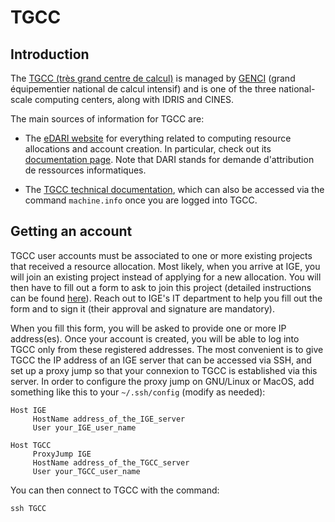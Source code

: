 # TGCC

## Introduction

The [TGCC (très grand centre de calcul)](https://www-hpc.cea.fr/en/TGCC.html) is managed by [GENCI](https://www.genci.fr/en) (grand équipementier national de calcul intensif) and is one of the three national-scale computing centers, along with IDRIS and CINES.

The main sources of information for TGCC are:

 - The [eDARI website](https://www.edari.fr/) for everything related to computing resource allocations and account creation. In particular, check out its [documentation page](https://www.edari.fr/documentation/index.php/Documentation_compl%C3%A8te). Note that DARI stands for demande d'attribution de ressources informatiques.

 - The [TGCC technical documentation](https://www-hpc.cea.fr/tgcc-public/en/html/tgcc-public.html), which can also be accessed via the command `machine.info` once you are logged into TGCC.

## Getting an account

TGCC user accounts must be associated to one or more existing projects that received a resource allocation. Most likely, when you arrive at IGE, you will join an existing project instead of applying for a new allocation. You will then have to fill out a form to ask to join this project (detailed instructions can be found [here](https://www.edari.fr/documentation/index.php/Documentation_compl%C3%A8te#ModalitesAccesCalculateurs)). Reach out to IGE's IT department to help you fill out the form and to sign it (their approval and signature are mandatory).

When you fill this form, you will be asked to provide one or more IP address(es). Once your account is created, you will be able to log into TGCC only from these registered addresses. The most convenient is to give TGCC the IP address of an IGE server that can be accessed via SSH, and set up a proxy jump so that your connexion to TGCC is established via this server. In order to configure the proxy jump on GNU/Linux or MacOS, add something like this to your `~/.ssh/config` (modify as needed):

```
Host IGE
     HostName address_of_the_IGE_server
     User your_IGE_user_name

Host TGCC
     ProxyJump IGE
     HostName address_of_the_TGCC_server
     User your_TGCC_user_name
```

You can then connect to TGCC with the command:

```
ssh TGCC
```

